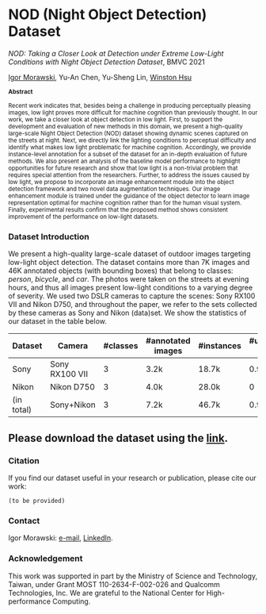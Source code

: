 # NOD (Night Object Detection) Dataset
_NOD: Taking a Closer Look at Detection under Extreme Low-Light Conditions with Night Object Detection Dataset_, BMVC 2021

[Igor Morawski](https://igor-morawski.github.io/), Yu-An Chen, Yu-Sheng Lin, [Winston Hsu](https://winstonhsu.info/)

<sub>**Abstract**</sub>

<sup>Recent work indicates that, besides being a challenge in producing perceptually pleasing images, low light proves more difficult for machine cognition than previously thought. In our work, we take a closer look at object detection in low light. First, to support the development and evaluation of new methods in this domain, we present a high-quality large-scale Night Object Detection (NOD) dataset showing dynamic scenes captured on the streets at night. Next, we directly link the lighting conditions to perceptual difficulty and identify what makes low light problematic for machine cognition. Accordingly, we provide instance-level annotation for a subset of the dataset for an in-depth evaluation of future methods. We also present an analysis of the baseline model performance to highlight opportunities for future research and show that low light is a non-trivial problem that requires special attention from the researchers. Further, to address the issues caused by low light, we propose to incorporate an image enhancement module into the object detection framework and two novel data augmentation techniques. Our image enhancement module is trained under the guidance of the object detector to learn image representation optimal for machine cognition rather than for the human visual system.  Finally, experimental results confirm that the proposed method shows consistent improvement of the performance on low-light datasets.</sup>

### Dataset Introduction
We present a high-quality large-scale dataset of outdoor images targeting low-light object detection. The dataset contains more than 7K images and 46K annotated objects (with bounding boxes) that belong to classes: _person_, _bicycle_, and _car_. The photos were taken on the streets at evening hours, and thus all images present low-light conditions to a varying degree of severity. We used two DSLR cameras to capture the scenes: Sony RX100 VII and Nikon D750, and throughout the paper, we refer to the sets collected by these cameras as Sony and Nikon (data)set. We show the statistics of our dataset in the table below.

| Dataset | Camera | #classes | #annotated images | #instances | #unannotated images |
|--- |--- |--- |--- |--- |--- |
| Sony | Sony RX100 VII | 3 | 3.2k | 18.7k | 0.9k |
| Nikon | Nikon D750 | 3 | 4.0k | 28.0k | 0 |
| (in total) | Sony+Nikon | 3 | 7.2k | 46.7k | 0.9k |

## Please download the dataset using the [link](https://forms.gle/YhHYBofVjphosbeDA).

### Citation
If you find our dataset useful in your research or publication, please cite our work:
```
(to be provided)
```

### Contact
Igor Morawski: [e-mail](mailto:igor@cmlab.csie.ntu.edu.tw), [LinkedIn](https://www.linkedin.com/in/igor-morawski/).

### Acknowledgement
This work was supported in part by the Ministry of Science and Technology, Taiwan, under Grant MOST 110-2634-F-002-026 and Qualcomm Technologies, Inc. We are grateful to the National Center for High-performance Computing.
